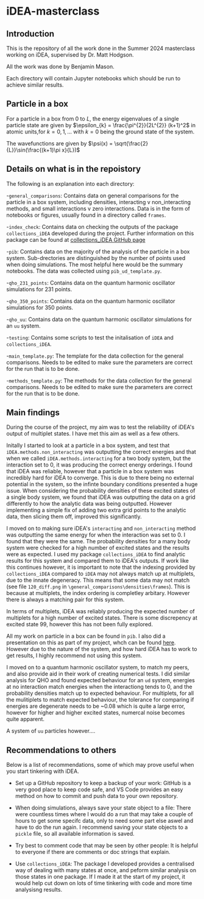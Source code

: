 # iDEA-masterclass

## Introduction
This is the repository of all the work done in the Summer 2024 masterclass working on iDEA, supervised by Dr. Matt Hodgson.

All the work was done by Benjamin Mason.

Each directory will contain Jupyter notebooks which should be run to achieve similar results. 

## Particle in a box

For a particle in a box from $0$ to $L$, the energy eigenvalues of a single particle state are given by $\epsilon_{k} = \frac{\pi^{2}}{2L^{2}} (k+1)^2$ in atomic units,for $k = 0, 1, \dots$  with $k = 0$ being the ground state of the system.

The wavefunctions are given by $\psi(x) = \sqrt{\frac{2}{L}}\sin(\frac{(k+1)\pi x}{L})$


## Details on what is in the repoistory

The following is an explanation into each directory:

-`general_comparisons`: Contains data on general comparisons for the particle in a box system, including densities, interacting v non_interacting methods, and small interactions v zero interactions. Data is in the form of notebooks or figures, usually found in a directory called `frames`.

-`index_check`: Contains data on checking the outputs of the package `collections_iDEA` developed during the project. Further information on this package can be found at [collections_iDEA GitHub page](https://github.com/ImJudgement7497/collections_iDEA_package)

-`pib`: Contains data on the majority of the analysis of the particle in a box system. Sub-drectories are distinguished by the number of points used when doing simulations. The most helpful here would be the summary notebooks. The data was collected using `pib_ud_template.py`.

-`qho_231_points`: Contains data on the quantum harmonic oscillator simulations for 231 points.

-`qho_350_points`: Contains data on the quantum harmonic oscillator simulations for 350 points.

-`qho_uu`: Contains data on the quantum harmonic oscillator simulations for an `uu` system.

-`testing`: Contains some scripts to test the initalisation of `iDEA` and `collections_iDEA`.

-`main_template.py`: The template for the data collection for the general comparisons. Needs to be edited to make sure the parameters are correct for the run that is to be done.

-`methods_template.py`: The methods for the data collection for the general comparisons. Needs to be edited to make sure the parameters are correct for the run that is to be done.

## Main findings

During the course of the project, my aim was to test the reliability of iDEA's output of multiplet states. I have met this aim as well as a few others.

Initally I started to look at a particle in a box system, and test that `iDEA.methods.non_interacting` was outputting the correct energies and that when we called `iDEA.methods.interacting` for a two body system, but the interaction set to 0, it was producing the correct energy orderings. I found that iDEA was reliable, however that a particle in a box system was incredibly hard for iDEA to converge. This is due to there being no external potential in the system, so the infinte boundary conditions presented a huge issue. When considering the probability densities of these excited states of a single body system, we found that iDEA was outputting the data on a grid differently to how the analytic data was being outputted. However implementing a simple fix of adding two extra grid points to the analytic data, then slicing them off, improved this significantly. 

I moved on to making sure iDEA's `interacting` and `non_interacting` method was outputting the same energy for when the interaction was set to 0. I found that they were the same. The probability densities for a many body system were checked for a high number of excited states and the results were as expected. I used my package `collections_iDEA` to find analytic results for this system and compared them to iDEA's outputs. If work like this continues however, it is important to note that the indexing provided by `collections_iDEA` compared to `iDEA` may not always match up at multiplets, due to the innate degeneracy. This means that some data may not match (see file `120_diff.png` in `\general_comparisons\densities\frames`). This is because at multiplets, the index ordering is completley arbitary. However there is always a matching pair for this system.

In terms of multiplets, iDEA was reliably producing the expected number of multiplets for a high number of excited states. There is some discrepency at excited state 99, however this has not been fully explored. 

All my work on particle in a box can be found in `pib`. I also did a presentation on this as part of my project, whch can be found [here](https://youtu.be/qYbEzCIr1XQ). However due to the nature of the system, and how hard iDEA has to work to get results, I highly recommend not using this system.

I moved on to a quantum harmonic oscillator system, to match my peers, and also provide aid in their work of creating numerical tests. I did similar analysis for QHO and found expected behaviour for an `ud` system, energies at no interaction match energies when the interactiong tends to 0, and the probability densities match up to expected behaviour. For multiplets, for all the mulitiplets to match expected behaviour, the tolerance for comparing if energies are degenerate needs to be ~0.08 which is quite a large error, however for higher and higher excited states, numercal noise becomes quite apparent. 

A system of `uu` particles however....

## Recommendations to others

Below is a list of recommendations, some of which may prove useful when you start tinkering with iDEA.

- Set up a GitHub repository to keep a backup of your work: GitHub is a very good place to keep code safe, and VS Code provides an easy method on how to commit and push data to your own repository. 

- When doing simulations, always save your state object to a file: There were countless times where I would do a run that may take a couple of hours to get some specifc data, only to need some part else aswel and have to do the run again. I recommend saving your state objects to a `pickle` file, so all available information is saved.

- Try best to comment code that may be seen by other people: It is helpful to everyone if there are comments or doc strings that explain.

- Use `collections_iDEA`: The package I developed provides a centralised way of dealing with many states at once, and peform similar analysis on those states in one package. If I made it at the start of my project, it would help cut down on lots of time tinkering with code and more time analysisng results.

